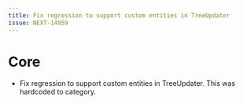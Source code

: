 ```yaml
---
title: Fix regression to support custom entities in TreeUpdater
issue: NEXT-14959
---
```

# Core
* Fix regression to support custom entities in TreeUpdater. This was hardcoded to category.
